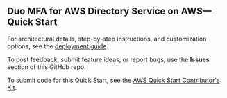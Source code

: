 ## Duo MFA for AWS Directory Service on AWS—Quick Start

For architectural details, step-by-step instructions, and customization options, see the [deployment guide](https://swingline.quickstart.aws.a2z.com/resource-data/documentation/preview/aws-quickstart/quickstart-duo-mfa/prod_example.html).

To post feedback, submit feature ideas, or report bugs, use the **Issues** section of this GitHub repo.

To submit code for this Quick Start, see the [AWS Quick Start Contributor's Kit](https://aws-quickstart.github.io/).